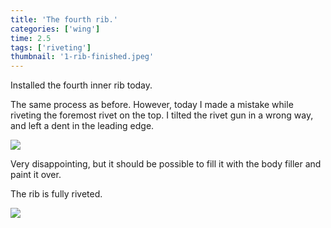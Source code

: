 ```yaml
---
title: 'The fourth rib.'
categories: ['wing']
time: 2.5
tags: ['riveting']
thumbnail: '1-rib-finished.jpeg'
---
```


Installed the fourth inner rib today.

<!-- more -->

The same process as before. However, today I made a mistake while riveting the foremost rivet on the top. I tilted the rivet gun in a wrong way, and left a dent in the leading edge.

![](./0-dent-in-skin.jpeg)

Very disappointing, but it should be possible to fill it with the body filler and paint it over.

The rib is fully riveted.

![](./1-rib-finished.jpeg)

